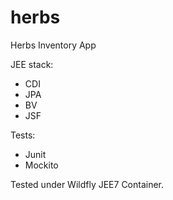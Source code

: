 # herbs
Herbs Inventory App

JEE stack:
- CDI
- JPA
- BV
- JSF

Tests:
- Junit
- Mockito

Tested under Wildfly JEE7 Container.
